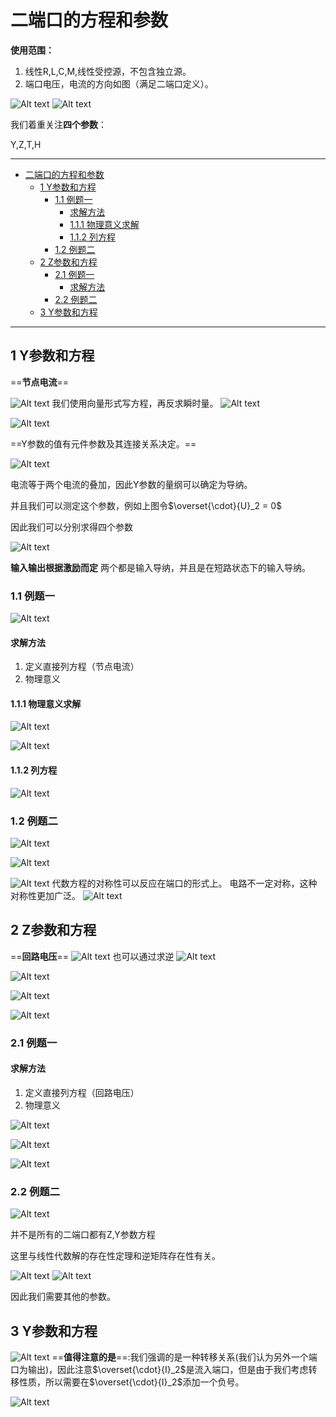 # 二端口的方程和参数  

**使用范围：**
1. 线性R,L,C,M,线性受控源，不包含独立源。
2. 端口电压，电流的方向如图（满足二端口定义）。

![Alt text](image-8.png)
![Alt text](image-9.png)

我们着重关注**四个参数**：

Y,Z,T,H

---



<!-- @import "[TOC]" {cmd="toc" depthFrom=1 depthTo=6 orderedList=false} -->

<!-- code_chunk_output -->

- [二端口的方程和参数](#二端口的方程和参数)
  - [1 Y参数和方程](#1-y参数和方程)
    - [1.1 例题一](#11-例题一)
      - [求解方法](#求解方法)
      - [1.1.1 物理意义求解](#111-物理意义求解)
      - [1.1.2 列方程](#112-列方程)
    - [1.2 例题二](#12-例题二)
  - [2 Z参数和方程](#2-z参数和方程)
    - [2.1 例题一](#21-例题一)
      - [求解方法](#求解方法-1)
    - [2.2 例题二](#22-例题二)
  - [3 Y参数和方程](#3-y参数和方程)

<!-- /code_chunk_output -->
---

## 1 Y参数和方程  

==**节点电流**==

![Alt text](image-10.png)
我们使用向量形式写方程，再反求瞬时量。
![Alt text](image-11.png)

![Alt text](image-12.png)


==Y参数的值有元件参数及其连接关系决定。==

![Alt text](image-13.png)

电流等于两个电流的叠加，因此Y参数的量纲可以确定为导纳。

并且我们可以测定这个参数，例如上图令$\overset{\cdot}{U}_2 = 0$

因此我们可以分别求得四个参数  

![Alt text](image-14.png)

**输入输出根据激励而定**
两个都是输入导纳，并且是在短路状态下的输入导纳。

### 1.1 例题一

![Alt text](image-16.png)

#### 求解方法

1. 定义直接列方程（节点电流）
2. 物理意义  

#### 1.1.1 物理意义求解

![Alt text](image-17.png)

![Alt text](image-20.png)


#### 1.1.2 列方程

![Alt text](image-21.png)


### 1.2 例题二

![Alt text](image-22.png) 


![Alt text](image-24.png)  

![Alt text](image-25.png)
代数方程的对称性可以反应在端口的形式上。
电路不一定对称，这种对称性更加广泛。
![Alt text](image-26.png)

## 2 Z参数和方程  

==**回路电压**==
![Alt text](image-27.png)
也可以通过求逆
![Alt text](image-28.png)

![Alt text](image-29.png)


![Alt text](image-30.png)

![Alt text](image-31.png)

### 2.1 例题一  

#### 求解方法

1. 定义直接列方程（回路电压）
2. 物理意义 


![Alt text](image-32.png)

![Alt text](image-33.png)  

![Alt text](image-34.png)  

### 2.2 例题二  

![Alt text](image-35.png) 

并不是所有的二端口都有Z,Y参数方程  

这里与线性代数解的存在性定理和逆矩阵存在性有关。

![Alt text](image-37.png)
![Alt text](image-36.png)

因此我们需要其他的参数。

## 3 Y参数和方程  

![Alt text](image-39.png)
==**值得注意的是**==:我们强调的是一种转移关系(我们认为另外一个端口为输出)，因此注意$\overset{\cdot}{I}_2$是流入端口，但是由于我们考虑转移性质，所以需要在$\overset{\cdot}{I}_2$添加一个负号。

![Alt text](image-40.png)  

